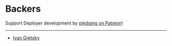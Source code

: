 # Backers
Support Deployer development by [pledging on Patreon](https://www.patreon.com/deployer)!

---

* [Ivan Gretsky ](https://www.patreon.com/ivangretsky)
